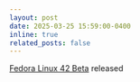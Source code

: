 ```yaml
---
layout: post
date: 2025-03-25 15:59:00-0400
inline: true
related_posts: false
---
```


<a href="https://fedoraproject.org/">Fedora Linux 42 Beta</a> released
